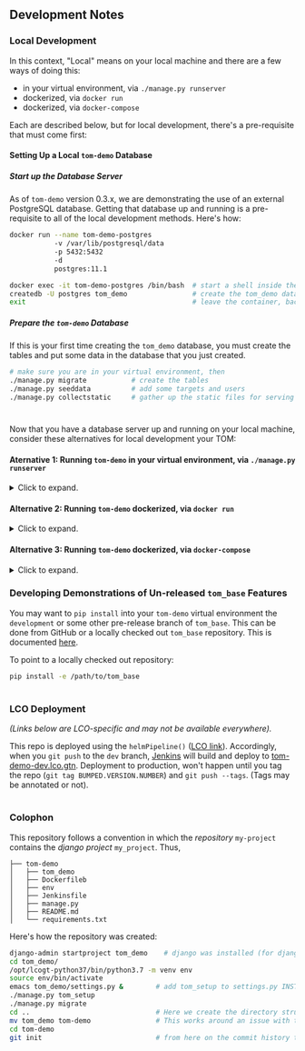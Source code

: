 ## Development Notes

### Local Development
In this context, "Local" means on your local machine and there are a few ways of doing this:
 - in your virtual environment, via `./manage.py runserver`
 - dockerized, via `docker run`
 - dockerized, via `docker-compose`

Each are described below, but for local development, there's a pre-requisite that must come first:

#### Setting Up a Local `tom-demo` Database
##### Start up the Database Server 
As of `tom-demo` version 0.3.x, we are demonstrating the use of an external PostgreSQL database.
Getting that database up and running is a pre-requisite to all of the local development methods. Here's how:
```bash
docker run --name tom-demo-postgres
           -v /var/lib/postgresql/data
           -p 5432:5432
           -d
           postgres:11.1

docker exec -it tom-demo-postgres /bin/bash  # start a shell inside the postgres container
createdb -U postgres tom_demo                # create the tom_demo database
exit                                         # leave the container, back to your shell
```

##### Prepare the `tom-demo` Database
If this is your first time creating the `tom_demo` database, you must create the tables and put
some data in the database that you just created.
```bash
# make sure you are in your virtual environment, then
./manage.py migrate           # create the tables
./manage.py seeddata          # add some targets and users
./manage.py collectstatic     # gather up the static files for serving
```
#
Now that you have a database server up and running on your local machine, consider these alternatives for local development your TOM:

#### Aternative 1: Running `tom-demo` in your virtual environment, via `./manage.py runserver`
<details>
<summary>Click to expand.</summary>

```bash
./manage.py runserver &
# see the output "Starting development server at <URL>" for where to point your browser.
```
</details>

#### Alternative 2: Running `tom-demo` dockerized, via `docker run`
<details>
<summary>Click to expand.</summary>

```bash
docker build -t tom-demo .                     # build a docker image of your current sandbox
docker run --network="host" tom-demo &
# point your browser at localhost 
```
The switch `--network="host"` tells your TOMs docker container to use the host machines network. This
allows your TOM to look for a postgresql database at `127.0.0.1:5432` which is where you set it up above.
If you don't specify `--network="host"`, then the `tom-demo` container expects the database to be running
_in the `tom-demo` container_ at `127.0.0.1:5432` (and there's no database running there). 

_NOTE: the `--network="hosts"` method is not secure and should never be used outside your development environment._ 
</details>

#### Alternative 3: Running `tom-demo` dockerized, via `docker-compose`
<details>
<summary>Click to expand.</summary>
# TODO...
</details>


### Developing Demonstrations of Un-released `tom_base` Features
You may want to `pip install` into your `tom-demo` virtual environment the `development` or some other pre-release
branch of `tom_base`.
This can be done from GitHub or a locally checked out `tom_base` repository.
This is documented [here](https://pip.pypa.io/en/stable/reference/pip_install/#vcs-support).
 
To point to a locally checked out repository:
```bash
pip install -e /path/to/tom_base
```
#
### LCO Deployment
_(Links below are LCO-specific and may not be available everywhere)._

This repo is deployed using the `helmPipeline()` ([LCO link](https://github.com/LCOGT/jenkins-shared-libraries/blob/master/vars/helmPipeline.md)).
Accordingly, when you `git push` to the `dev` branch, [Jenkins](http://jenkins.lco.gtn/blue/organizations/jenkins/lcogt%2Ftom-demo/activity) will
build and deploy to [tom-demo-dev.lco.gtn](http://tom-demo-dev.lco.gtn). Deployment to production, won't happen
until you tag the repo (`git tag BUMPED.VERSION.NUMBER`) and `git push --tags`. (Tags may be annotated or not). 

#
### Colophon
This repository follows a convention in which the _repository_ `my-project`
contains the _django project_ `my_project`. Thus,
```
├── tom-demo
│   ├── tom_demo
│   ├── Dockerfileb
│   ├── env
│   ├── Jenkinsfile
│   ├── manage.py
│   ├── README.md
│   └── requirements.txt
```
Here's how the repository was created:
```bash
django-admin startproject tom_demo    # django was installed (for django-admin) 
cd tom_demo/
/opt/lcogt-python37/bin/python3.7 -m venv env
source env/bin/activate
emacs tom_demo/settings.py &        # add tom_setup to settings.py INSTALLED_APPS
./manage.py tom_setup
./manage.py migrate
cd ..                               # Here we create the directory struture described above
mv tom_demo tom-demo                # This works around an issue with tom_setup that 
cd tom-demo
git init                            # from here on the commit history tells the story
```